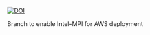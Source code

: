 [![DOI](https://zenodo.org/badge/206812423.svg)](https://zenodo.org/badge/latestdoi/206812423)

Branch to enable Intel-MPI for AWS deployment
